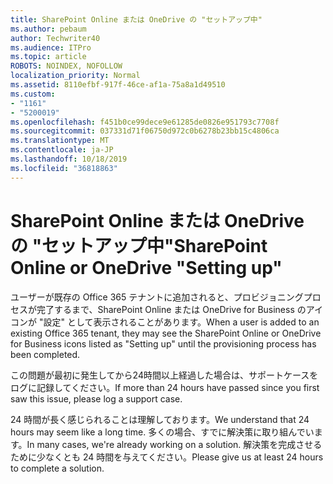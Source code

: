```yaml
---
title: SharePoint Online または OneDrive の "セットアップ中"
ms.author: pebaum
author: Techwriter40
ms.audience: ITPro
ms.topic: article
ROBOTS: NOINDEX, NOFOLLOW
localization_priority: Normal
ms.assetid: 8110efbf-917f-46ce-af1a-75a8a1d49510
ms.custom:
- "1161"
- "5200019"
ms.openlocfilehash: f451b0ce99dece9e61285de0826e951793c7708f
ms.sourcegitcommit: 037331d71f06750d972c0b6278b23bb15c4806ca
ms.translationtype: MT
ms.contentlocale: ja-JP
ms.lasthandoff: 10/18/2019
ms.locfileid: "36818863"
---
```

# <a name="sharepoint-online-or-onedrive-setting-up"></a><span data-ttu-id="b4397-102">SharePoint Online または OneDrive の "セットアップ中"</span><span class="sxs-lookup"><span data-stu-id="b4397-102">SharePoint Online or OneDrive "Setting up"</span></span>

<span data-ttu-id="b4397-103">ユーザーが既存の Office 365 テナントに追加されると、プロビジョニングプロセスが完了するまで、SharePoint Online または OneDrive for Business のアイコンが "設定" として表示されることがあります。</span><span class="sxs-lookup"><span data-stu-id="b4397-103">When a user is added to an existing Office 365 tenant, they may see the SharePoint Online or OneDrive for Business icons listed as "Setting up" until the provisioning process has been completed.</span></span>

<span data-ttu-id="b4397-104">この問題が最初に発生してから24時間以上経過した場合は、サポートケースをログに記録してください。</span><span class="sxs-lookup"><span data-stu-id="b4397-104">If more than 24 hours have passed since you first saw this issue, please log a support case.</span></span>

<span data-ttu-id="b4397-105">24 時間が長く感じられることは理解しております。</span><span class="sxs-lookup"><span data-stu-id="b4397-105">We understand that 24 hours may seem like a long time.</span></span> <span data-ttu-id="b4397-106">多くの場合、すでに解決策に取り組んでいます。</span><span class="sxs-lookup"><span data-stu-id="b4397-106">In many cases, we're already working on a solution.</span></span> <span data-ttu-id="b4397-107">解決策を完成させるために少なくとも 24 時間を与えてください。</span><span class="sxs-lookup"><span data-stu-id="b4397-107">Please give us at least 24 hours to complete a solution.</span></span>

